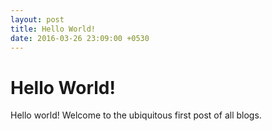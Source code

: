 ```yaml
---
layout: post
title: Hello World!
date: 2016-03-26 23:09:00 +0530
---
```


# Hello World!

Hello world! Welcome to the ubiquitous first post of all blogs. 
